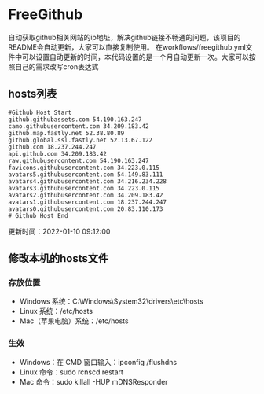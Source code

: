 # FreeGithub
自动获取github相关网站的ip地址，解决github链接不畅通的问题，该项目的README会自动更新，大家可以直接复制使用。
在workflows/freegithub.yml文件中可以设置自动更新的时间，本代码设置的是一个月自动更新一次。大家可以按照自己的需求改写cron表达式

## hosts列表
```base
#Github Host Start
github.githubassets.com 54.190.163.247
camo.githubusercontent.com 34.209.183.42
github.map.fastly.net 52.38.80.89
github.global.ssl.fastly.net 52.13.67.122
github.com 18.237.244.247
api.github.com 34.209.183.42
raw.githubusercontent.com 54.190.163.247
favicons.githubusercontent.com 34.223.0.115
avatars5.githubusercontent.com 54.149.83.111
avatars4.githubusercontent.com 34.216.234.228
avatars3.githubusercontent.com 34.223.0.115
avatars2.githubusercontent.com 34.209.183.42
avatars1.githubusercontent.com 18.237.244.247
avatars0.githubusercontent.com 20.83.110.173
# Github Host End
```

更新时间：2022-01-10 09:12:00

## 修改本机的hosts文件
### 存放位置
* Windows 系统：C:\Windows\System32\drivers\etc\hosts
* Linux 系统：/etc/hosts
* Mac（苹果电脑）系统：/etc/hosts

### 生效
* Windows：在 CMD 窗口输入：ipconfig /flushdns
* Linux 命令：sudo rcnscd restart
* Mac 命令：sudo killall -HUP mDNSResponder